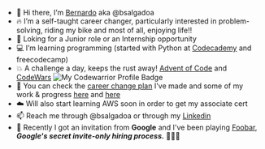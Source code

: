 - 👋 Hi there, I’m <a href="https://www.linkedin.com/in/bernardo-salgado-andrade/">Bernardo</a> aka @bsalgadoa
- 🔥 I’m a self-taught career changer, particularly interested in problem-solving, riding my bike and most of all, enjoying life!!
- 👀 Loking for a Junior role or an Internship opportunity
- 💻 I’m learning programming (started with Python at <a href="https://www.codecademy.com/profiles/bsalgadoa">Codecademy</a> and freecodecamp)
- 💥 A challenge a day, keeps the rust away! <a href="https://github.com/bsalgadoa/AdventOfCode">Advent of Code</a> and <a href="https://www.codewars.com/users/bsalgadoa">CodeWars</a> ![My Codewarrior Profile Badge](https://www.codewars.com/users/bsalgadoa/badges/micro) 
- 🏁 You can check the <a href="https://docs.google.com/spreadsheets/d/e/2PACX-1vSNQXJpYiS8HOoNH_O_yQqGznglm_qtQ4Ghpix7LTLv2thrsSqsNqGZaygR8WJ6JEvth06aVXLTta1I/pubhtml">career change plan</a>  I've made and some of my work & progress <a href="https://github.com/bsalgadoa/CodeWars">here</a> and <a href="https://github.com/bsalgadoa/AdventOfCode">here</a>
- ☁️ Will also start learning AWS soon in order to get my associate cert 
- 📫 Reach me through @bsalgadoa or through my <a href="https://www.linkedin.com/in/bernardo-salgado-andrade/">Linkedin</a> 
- 🐇 Recently I got an invitation from **Google** and I've been playing <a href="https://github.com/bsalgadoa/Foobar_WithGoogle">Foobar</a>, ***Google's secret invite-only hiring process.*** 🚀🚀🚀
<!---
bsalgadoa/bsalgadoa is a ✨ special ✨ repository because its `README.md` (this file) appears on your GitHub profile.
You can click the Preview link to take a look at your changes.
--->
